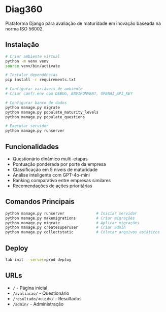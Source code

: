 # Diag360

Plataforma Django para avaliação de maturidade em inovação baseada na norma ISO 56002.

## Instalação

```bash
# Criar ambiente virtual
python -m venv venv
source venv/bin/activate

# Instalar dependências
pip install -r requirements.txt

# Configurar variáveis de ambiente
# Criar conf/.env com DEBUG, ENVIRONMENT, OPENAI_API_KEY

# Configurar banco de dados
python manage.py migrate
python manage.py populate_maturity_levels
python manage.py populate_questions

# Executar servidor
python manage.py runserver
```

## Funcionalidades

- Questionário dinâmico multi-etapas
- Pontuação ponderada por porte da empresa
- Classificação em 5 níveis de maturidade
- Análise inteligente com GPT-4o-mini
- Ranking comparativo entre empresas similares
- Recomendações de ações prioritárias


## Comandos Principais

```bash
python manage.py runserver              # Iniciar servidor
python manage.py makemigrations         # Criar migrações
python manage.py migrate                # Aplicar migrações
python manage.py createsuperuser        # Criar admin
python manage.py collectstatic          # Coletar arquivos estáticos
```

## Deploy

```bash
fab init --server=prod deploy
```

## URLs

- `/` - Página inicial
- `/avaliacao/` - Questionário
- `/resultado/<uuid>/` - Resultados
- `/admin/` - Administração
